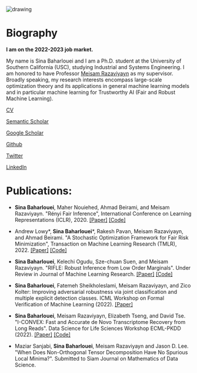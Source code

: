 <img src="https://raw.githubusercontent.com/sinaBaharlouei/website/master/Sina2.png" alt="drawing" />


# Biography
**I am on the 2022-2023 job market.**

My name is Sina Baharlouei and I am a Ph.D. student at the University of Southern California (USC), studying Industrial and Systems Engineering. I am honored to have Professor [Meisam Razaviyayn](https://sites.usc.edu/razaviyayn/) as my supervisor. Broadly speaking, my research interests encompass large-scale optimization theory and its applications in general machine learning models and in particular machine learning for Trustworthy AI (Fair and Robust Machine Learning).

[CV](https://github.com/sinaBaharlouei/website/raw/master/CV_Final.pdf)

[Semantic Scholar](https://www.semanticscholar.org/author/Sina-Baharlouei/148009027)

[Google Scholar](https://scholar.google.com/citations?user=a-yq6EAAAAAJ&hl=en)

[Github](https://github.com/sinaBaharlouei)

[Twitter](https://twitter.com/BaharloueiSina)

[LinkedIn](https://www.linkedin.com/in/sina-baharlouei-00b4ba97/)

# Publications:

* **Sina Baharlouei**, Maher Nouiehed, Ahmad Beirami, and Meisam Razaviyayn. "Rényi Fair Inference", International Conference on Learning Representations (ICLR), 2020.
[[Paper]](https://arxiv.org/pdf/1906.12005.pdf) [[Code]](https://github.com/optimization-for-data-driven-science/Renyi-Fair-Inference)

* Andrew Lowy*, **Sina Baharlouei***, Rakesh Pavan, Meisam Razaviyayn, and Ahmad Beirami. "A Stochastic Optimization Framework for Fair Risk Minimization", Transaction on Machine Learning Research (TMLR), 2022. [[Paper]](https://arxiv.org/pdf/2102.12586.pdf) [[Code]](https://github.com/optimization-for-data-driven-science/FERMI)

* **Sina Baharlouei**, Kelechi Ogudu, Sze-chuan Suen, and Meisam Razaviyayn. "RIFLE: Robust Inference from Low Order Marginals". Under Review in Journal of Machine Learning Research. [[Paper]](https://arxiv.org/pdf/2109.00644v2.pdf) [[Code]](https://github.com/optimization-for-data-driven-science/RIFLE) 


* **Sina Baharlouei**, Fatemeh Sheikholeslami, Meisam Razaviyayn, and Zico Kolter: Improving adversarial robustness via joint classification and multiple explicit detection classes. ICML Workshop on Formal Verification of Machine Learning (2022). [[Paper]](http://download.huanzhang.com/events/wfvml2022/papers/24_CameraReady_Camera%20Ready.pdf)


* **Sina Baharlouei**, Meisam Razaviyayn, Elizabeth Tseng, and David Tse. "I-CONVEX: Fast and Accurate de Novo Transcriptome Recovery from Long Reads". Data Science for Life Sciences Workshop ECML-PKDD (2022). [[Paper]](https://www.biorxiv.org/content/10.1101/2020.09.28.317594v1.full.pdf) [[Code]](https://github.com/sinaBaharlouei/I-CONVEX)


* Maziar Sanjabi, **Sina Baharlouei**, Meisam Razaviyayn and Jason D. Lee. "When Does Non-Orthogonal Tensor Decomposition Have No Spurious Local Minima?". Submitted to
Siam Journal on Mathematics of Data Science.
